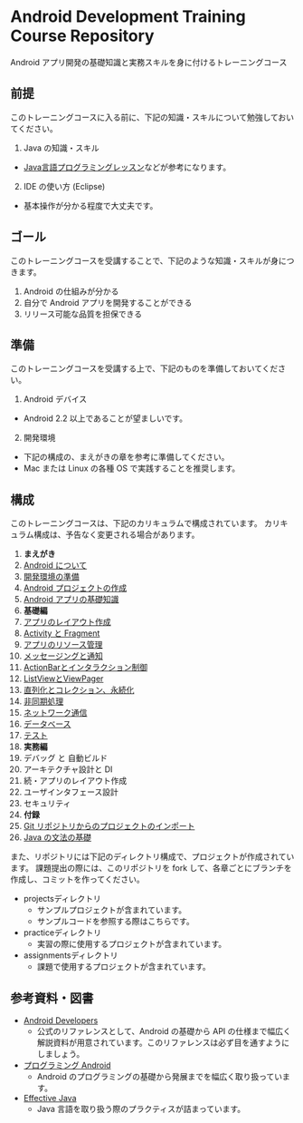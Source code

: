 Android Development Training Course Repository
======

Android アプリ開発の基礎知識と実務スキルを身に付けるトレーニングコース

前提
------

このトレーニングコースに入る前に、下記の知識・スキルについて勉強しておいてください。

1. Java の知識・スキル
  * [Java言語プログラミングレッスン](http://www.hyuki.com/jb/)などが参考になります。
2. IDE の使い方 (Eclipse)
  * 基本操作が分かる程度で大丈夫です。

ゴール
------

このトレーニングコースを受講することで、下記のような知識・スキルが身につきます。

1. Android の仕組みが分かる
2. 自分で Android アプリを開発することができる
3. リリース可能な品質を担保できる

準備
------

このトレーニングコースを受講する上で、下記のものを準備しておいてください。

1. Android デバイス
  * Android 2.2 以上であることが望ましいです。
2. 開発環境
  * 下記の構成の、まえがきの章を参考に準備してください。
  * Mac または Linux の各種 OS で実践することを推奨します。

構成
------

このトレーニングコースは、下記のカリキュラムで構成されています。
カリキュラム構成は、予告なく変更される場合があります。

1. **まえがき**
  1. [Android について](https://github.com/mixi-inc/AndroidTraining/wiki/1.01.-Android-OS%E3%81%AB%E3%81%A4%E3%81%84%E3%81%A6)
  2. [開発環境の準備](https://github.com/mixi-inc/AndroidTraining/wiki/1.02.-%E9%96%8B%E7%99%BA%E7%92%B0%E5%A2%83%E3%81%AE%E6%BA%96%E5%82%99)
  3. [Android プロジェクトの作成](https://github.com/mixi-inc/AndroidTraining/wiki/1.03.-Android%E3%83%97%E3%83%AD%E3%82%B8%E3%82%A7%E3%82%AF%E3%83%88%E3%81%AE%E4%BD%9C%E6%88%90)
  4. [Android アプリの基礎知識](https://github.com/mixi-inc/AndroidTraining/wiki/1.04.-Android%E3%81%AE%E5%9F%BA%E7%A4%8E%E7%9F%A5%E8%AD%98)
2. **基礎編**
  1. [アプリのレイアウト作成](https://github.com/mixi-inc/AndroidTraining/wiki/2.01.-%E3%82%A2%E3%83%97%E3%83%AA%E3%81%AE%E3%83%AC%E3%82%A4%E3%82%A2%E3%82%A6%E3%83%88%E4%BD%9C%E6%88%90)
  2. [Activity と Fragment](https://github.com/mixi-inc/AndroidTraining/wiki/2.02.-Activity-%E3%81%A8-Fragment)
  3. [アプリのリソース管理](https://github.com/mixi-inc/AndroidTraining/wiki/2.03.-%E3%82%A2%E3%83%97%E3%83%AA%E3%81%AE%E3%83%AA%E3%82%BD%E3%83%BC%E3%82%B9%E7%AE%A1%E7%90%86)
  4. [メッセージングと通知](https://github.com/mixi-inc/AndroidTraining/wiki/2.04.-%E3%83%A1%E3%83%83%E3%82%BB%E3%83%BC%E3%82%B8%E3%83%B3%E3%82%B0%E3%81%A8%E9%80%9A%E7%9F%A5)
  5. [ActionBarとインタラクション制御](https://github.com/mixi-inc/AndroidTraining/wiki/2.05.-ActionBar%E3%81%A8%E3%82%A4%E3%83%B3%E3%82%BF%E3%83%A9%E3%82%AF%E3%82%B7%E3%83%A7%E3%83%B3%E5%88%B6%E5%BE%A1)
  6. [ListViewとViewPager](https://github.com/mixi-inc/AndroidTraining/wiki/2.06.-ListView-%E3%81%A8-ViewPager)
  7. [直列化とコレクション、永続化](https://github.com/mixi-inc/AndroidTraining/wiki/2.07.-%E7%9B%B4%E5%88%97%E5%8C%96%E3%81%A8%E3%82%B3%E3%83%AC%E3%82%AF%E3%82%B7%E3%83%A7%E3%83%B3%E3%80%81%E6%B0%B8%E7%B6%9A%E5%8C%96)
  8. [非同期処理](https://github.com/mixi-inc/AndroidTraining/wiki/2.08.-%E9%9D%9E%E5%90%8C%E6%9C%9F%E5%87%A6%E7%90%86)
  9. [ネットワーク通信](https://github.com/mixi-inc/AndroidTraining/wiki/2.09.-%E3%83%8D%E3%83%83%E3%83%88%E3%83%AF%E3%83%BC%E3%82%AF%E9%80%9A%E4%BF%A1)
  10. [データベース](https://github.com/mixi-inc/AndroidTraining/wiki/2.10.-%E3%83%87%E3%83%BC%E3%82%BF%E3%83%99%E3%83%BC%E3%82%B9)
  11. [テスト](https://github.com/mixi-inc/AndroidTraining/wiki/2.11.-%E3%83%86%E3%82%B9%E3%83%88)
3. **実務編**
  1. デバッグ と 自動ビルド
  2. アーキテクチャ設計と DI
  3. 続・アプリのレイアウト作成
  4. ユーザインタフェース設計
  5. セキュリティ
4. **付録**
  1. [Git リポジトリからのプロジェクトのインポート](https://github.com/mixi-inc/AndroidTraining/wiki/4.01.-Git-%E3%83%AA%E3%83%9D%E3%82%B8%E3%83%88%E3%83%AA%E3%81%8B%E3%82%89%E3%81%AE%E3%83%97%E3%83%AD%E3%82%B8%E3%82%A7%E3%82%AF%E3%83%88%E3%81%AE%E3%82%A4%E3%83%B3%E3%83%9D%E3%83%BC%E3%83%88)
  2. [Java の文法の基礎](https://github.com/mixi-inc/AndroidTraining/wiki/4.02.-Java-%E3%81%AE%E6%96%87%E6%B3%95%E3%81%AE%E5%9F%BA%E7%A4%8E)

また、リポジトリには下記のディレクトリ構成で、プロジェクトが作成されています。
課題提出の際には、このリポジトリを fork して、各章ごとにブランチを作成し、コミットを作ってください。

* projectsディレクトリ
  * サンプルプロジェクトが含まれています。
  * サンプルコードを参照する際はこちらです。
* practiceディレクトリ
  * 実習の際に使用するプロジェクトが含まれています。
* assignmentsディレクトリ
  * 課題で使用するプロジェクトが含まれています。

参考資料・図書
------

* [Android Developers](http://developer.android.com/index.html)
  * 公式のリファレンスとして、Android の基礎から API の仕様まで幅広く解説資料が用意されています。このリファレンスは必ず目を通すようにしましょう。
* [プログラミング Android](http://amzn.to/wr7Yi6)
  * Android のプログラミングの基礎から発展までを幅広く取り扱っています。
* [Effective Java](http://amzn.to/Sr8iPe)
  * Java 言語を取り扱う際のプラクティスが詰まっています。
